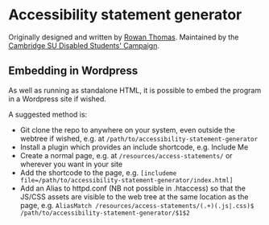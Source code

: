 # Accessibility statement generator

Originally designed and written by [Rowan Thomas](https://github.com/mxrowanthomas). Maintained by the [Cambridge SU Disabled Students' Campaign](http://www.disabled.cusu.cam.ac.uk/).

## Embedding in Wordpress

As well as running as standalone HTML, it is possible to embed the program in a Wordpress site if wished.

A suggested method is:

 * Git clone the repo to anywhere on your system, even outside the webtree if wished, e.g. at `/path/to/accessibility-statement-generator`
 * Install a plugin which provides an include shortcode, e.g. Include Me
 * Create a normal page, e.g. at `/resources/access-statements/` or wherever you want in your site
 * Add the shortcode to the page, e.g. `[includeme file=/path/to/accessibility-statement-generator/index.html]`
 * Add an Alias to httpd.conf (NB not possible in .htaccess) so that the JS/CSS assets are visible to the web tree at the same location as the page, e.g. `AliasMatch /resources/access-statements/(.+)(.js|.css)$ /path/to/accessibility-statement-generator/$1$2`
